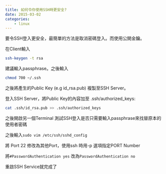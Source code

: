 ```yaml
---
title: 如何令你使用SSH時更安全?
date: 2015-03-02
categories:
    - linux
---
```

要令SSH登入更安全，最簡單的方法是取消密碼登入。而使用公開金鑰。

在Client輸入
```bash
ssh-keygen -t rsa
```
建議輸入passphrase。之後輸入
```bash
chmod 700 ~/.ssh
```

之後將產生的Public Key (e.g id_rsa.pub) 複製至SSH Server。

登入SSH Server，將Public Key的內容加至 .ssh/authorized_keys:
```bash
cat .ssh/id_rsa.pub >> .ssh/authorized_keys
```

之後開啟另一個Terminal 測試SSH登入是否只需要輸入passphrase來找替原本的使用者密碼

之後輸入```sudo vim /etc/ssh/sshd_config```

將 Port 22 修改為其他Port，使用ssh 時用-p 選項指定PORT Number

將```#PasswordAuthentication yes``` 改為```PasswordAuthentication no```

重啟SSH Service就完成了

